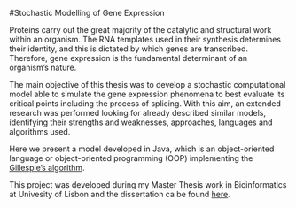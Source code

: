 #Stochastic Modelling of Gene Expression

Proteins carry out the great majority of the catalytic and structural work within
an organism. The RNA templates used in their synthesis determines their identity, and
this is dictated by which genes are transcribed. Therefore, gene expression is the
fundamental determinant of an organism’s nature.

The main objective of this thesis was to develop a stochastic computational
model able to simulate the gene expression phenomena to best evaluate its critical
points including the process of splicing. With this aim, an extended research was
performed looking for already described similar models, identifying their strengths and
weaknesses, approaches, languages and algorithms used.

Here we present a model developed in Java, which is an object-oriented
language or object-oriented programming (OOP) implementing the [Gillespie’s
algorithm](http://www.sciencedirect.com/science/article/pii/0021999176900413).

This project was developed during my Master Thesis work in Bioinformatics at Univesity of Lisbon and the dissertation ca be found [here](http://hdl.handle.net/10451/15849).
